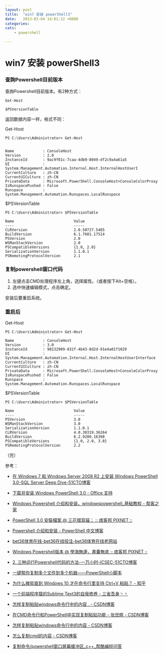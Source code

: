 ```yaml
---
layout: post
title:  "win7 安装 powerShell3"
date:   2013-03-04 14:01:12 +0800
categories: 
cats: 
    - powershell

---
```


# win7 安装 powerShell3 #

### 查詢Powershell目前版本 ###

查詢Powershell目前版本。有2种方式：

	Get-Host

	$PSVersionTable


返回数据内容一样，格式不同：

Get-Host

	PS C:\Users\Administrator> Get-Host


	Name             : ConsoleHost
	Version          : 2.0
	InstanceId       : 9ac9f01c-7caa-4db9-8049-df2c9a4a61a5
	UI               : System.Management.Automation.Internal.Host.InternalHostUserI
	CurrentCulture   : zh-CN
	CurrentUICulture : zh-CN
	PrivateData      : Microsoft.PowerShell.ConsoleHost+ConsoleColorProxy
	IsRunspacePushed : False
	Runspace         : System.Management.Automation.Runspaces.LocalRunspace

$PSVersionTable

	PS C:\Users\Administrator> $PSVersionTable

	Name                           Value
	----                           -----
	CLRVersion                     2.0.50727.5485
	BuildVersion                   6.1.7601.17514
	PSVersion                      2.0
	WSManStackVersion              2.0
	PSCompatibleVersions           {1.0, 2.0}
	SerializationVersion           1.1.0.1
	PSRemotingProtocolVersion      2.1



### 复制powershell窗口代码 ###
1. 左键点击CMD处理程序左上角，选择属性。（或者按下Alt+空格）。
2. 选中快速编辑模式，点击确定。


安装后要重启系统。


### 重启后 ###

Get-Host

	PS C:\Users\Administrator> Get-Host

	Name             : ConsoleHost
	Version          : 3.0
	InstanceId       : 98132909-832f-4b43-8d2d-91e4a01f1029
	UI               : System.Management.Automation.Internal.Host.InternalHostUserInterface
	CurrentCulture   : zh-CN
	CurrentUICulture : zh-CN
	PrivateData      : Microsoft.PowerShell.ConsoleHost+ConsoleColorProxy
	IsRunspacePushed : False
	Runspace         : System.Management.Automation.Runspaces.LocalRunspace

$PSVersionTable

	PS C:\Users\Administrator> $PSVersionTable

	Name                           Value
	----                           -----
	PSVersion                      3.0
	WSManStackVersion              3.0
	SerializationVersion           1.1.0.1
	CLRVersion                     4.0.30319.36264
	BuildVersion                   6.2.9200.16398
	PSCompatibleVersions           {1.0, 2.0, 3.0}
	PSRemotingProtocolVersion      2.2


（完）

参考：

* [在 Windows 7 和 Windows Server 2008 R2 上安装 Windows PowerShell 3.0-SQL Server Deep Dive-51CTO博客](http://blog.51cto.com/ultrasql/1615299)
* [下载并安装 Windows PowerShell 3.0 - Office 支持](https://support.office.com/zh-cn/article/下载并安装-Windows-PowerShell-3-0-d739cd71-3c18-42ea-879f-b408bf53b1f4)
* [Windows Powershell 介绍和安装，windowspowershell_基础教程 - 帮客之家](http://www.bkjia.com/jcjc/868261.html)
* [PowerShell 3.0 安裝檔案 @ 三花摺耳貓； :: 痞客邦 PIXNET ::](http://nathanmint.pixnet.net/blog/post/184370916-powershell-3.0-安裝檔案-)
* [Powershell 介绍和安装 - PowerShell 中文博客](http://www.pstips.net/powershell-introduction-and-install.html)
* [bet36体育在线-bet36在线投注-bet36体育在线老网站](http://www.angbaimiu.com/bzh.php)
* [Windows Powershell版本 @ 學海無邊，書囊無底 :: 痞客邦 PIXNET ::](http://mydiamond.pixnet.net/blog/post/60521317-windows-powershell版本)


* [2. 三种运行Powershell代码的方法-一万小时-ICSEC-51CTO博客](http://blog.51cto.com/jamesoujj/185136)
* [一键帮你复制多个文件到多个机器——PowerShell小脚本](https://feed.baidu.com/feed/data/wise/landingpage?s_type=news&dsp=wise&nid=3311648503046902494&n_type=&p_from=4)
* [为什么微软直到 Windows 10 才在命令行里支持 Ctrl+V 粘贴？ - 知乎](https://www.zhihu.com/question/25649766)
* [一个前端程序猿的Sublime Text3的自我修养 - 三省吾身丶丶](http://blog.guowenfh.com/2015/12/26/SublimeText/)
* [怎样复制粘贴windows命令行中的内容 . - CSDN博客](http://blog.csdn.net/xianrenyingzi/article/details/8597097)
* [在CMD命令行和PowerShell中实现复制粘贴功能 - 张世辉 - CSDN博客](http://blog.csdn.net/crazygolf/article/details/37907511)
* [怎样复制粘贴windows命令行中的内容 - CSDN博客](http://blog.csdn.net/xiaoxiaoniaoer1/article/details/7496841)
* [怎么复制cmd的内容 - CSDN博客](http://blog.csdn.net/zl544434558/article/details/18982515)
* [复制命令/powershell窗口屏幕缓冲区_c++_帮酷编程问答](https://ask.helplib.com/c++/post_2023949)


